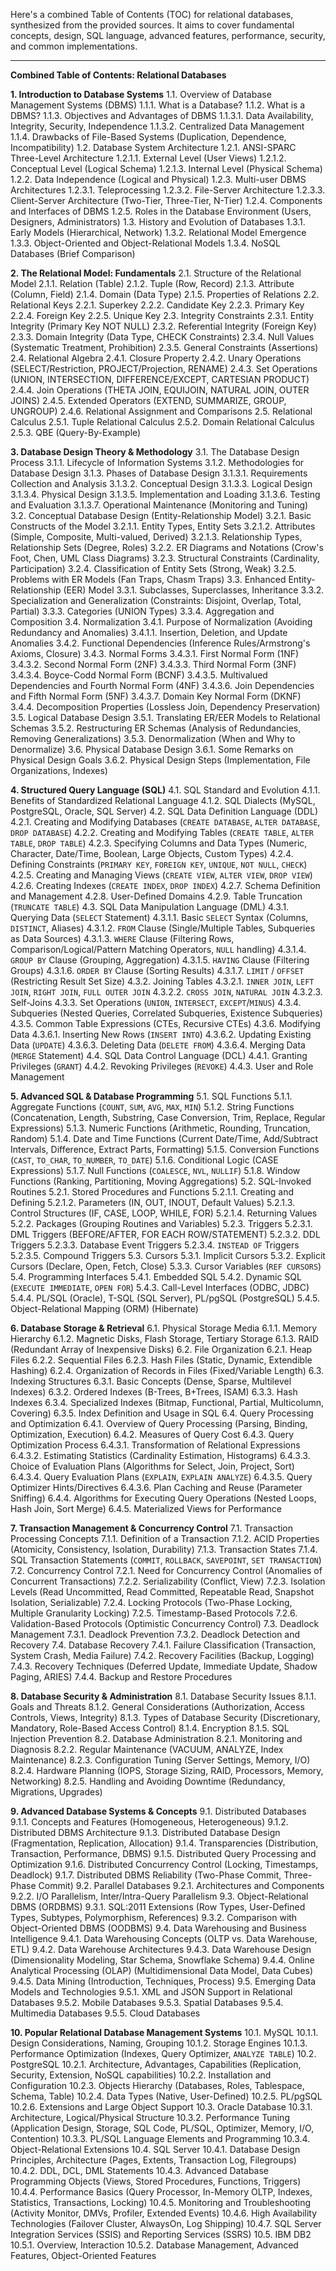 Here's a combined Table of Contents (TOC) for relational databases, synthesized from the provided sources. It aims to cover fundamental concepts, design, SQL language, advanced features, performance, security, and common implementations.

---

**Combined Table of Contents: Relational Databases**

**1. Introduction to Database Systems**
    1.1. Overview of Database Management Systems (DBMS)
        1.1.1. What is a Database?
        1.1.2. What is a DBMS?
        1.1.3. Objectives and Advantages of DBMS
            1.1.3.1. Data Availability, Integrity, Security, Independence
            1.1.3.2. Centralized Data Management
        1.1.4. Drawbacks of File-Based Systems (Duplication, Dependence, Incompatibility)
    1.2. Database System Architecture
        1.2.1. ANSI-SPARC Three-Level Architecture
            1.2.1.1. External Level (User Views)
            1.2.1.2. Conceptual Level (Logical Schema)
            1.2.1.3. Internal Level (Physical Schema)
        1.2.2. Data Independence (Logical and Physical)
        1.2.3. Multi-user DBMS Architectures
            1.2.3.1. Teleprocessing
            1.2.3.2. File-Server Architecture
            1.2.3.3. Client-Server Architecture (Two-Tier, Three-Tier, N-Tier)
        1.2.4. Components and Interfaces of DBMS
        1.2.5. Roles in the Database Environment (Users, Designers, Administrators)
    1.3. History and Evolution of Databases
        1.3.1. Early Models (Hierarchical, Network)
        1.3.2. Relational Model Emergence
        1.3.3. Object-Oriented and Object-Relational Models
        1.3.4. NoSQL Databases (Brief Comparison)

**2. The Relational Model: Fundamentals**
    2.1. Structure of the Relational Model
        2.1.1. Relation (Table)
        2.1.2. Tuple (Row, Record)
        2.1.3. Attribute (Column, Field)
        2.1.4. Domain (Data Type)
        2.1.5. Properties of Relations
    2.2. Relational Keys
        2.2.1. Superkey
        2.2.2. Candidate Key
        2.2.3. Primary Key
        2.2.4. Foreign Key
        2.2.5. Unique Key
    2.3. Integrity Constraints
        2.3.1. Entity Integrity (Primary Key NOT NULL)
        2.3.2. Referential Integrity (Foreign Key)
        2.3.3. Domain Integrity (Data Type, CHECK Constraints)
        2.3.4. Null Values (Systematic Treatment, Prohibition)
        2.3.5. General Constraints (Assertions)
    2.4. Relational Algebra
        2.4.1. Closure Property
        2.4.2. Unary Operations (SELECT/Restriction, PROJECT/Projection, RENAME)
        2.4.3. Set Operations (UNION, INTERSECTION, DIFFERENCE/EXCEPT, CARTESIAN PRODUCT)
        2.4.4. Join Operations (THETA JOIN, EQUIJOIN, NATURAL JOIN, OUTER JOINS)
        2.4.5. Extended Operators (EXTEND, SUMMARIZE, GROUP, UNGROUP)
        2.4.6. Relational Assignment and Comparisons
    2.5. Relational Calculus
        2.5.1. Tuple Relational Calculus
        2.5.2. Domain Relational Calculus
        2.5.3. QBE (Query-By-Example)

**3. Database Design Theory & Methodology**
    3.1. The Database Design Process
        3.1.1. Lifecycle of Information Systems
        3.1.2. Methodologies for Database Design
        3.1.3. Phases of Database Design
            3.1.3.1. Requirements Collection and Analysis
            3.1.3.2. Conceptual Design
            3.1.3.3. Logical Design
            3.1.3.4. Physical Design
            3.1.3.5. Implementation and Loading
            3.1.3.6. Testing and Evaluation
            3.1.3.7. Operational Maintenance (Monitoring and Tuning)
    3.2. Conceptual Database Design (Entity-Relationship Model)
        3.2.1. Basic Constructs of the Model
            3.2.1.1. Entity Types, Entity Sets
            3.2.1.2. Attributes (Simple, Composite, Multi-valued, Derived)
            3.2.1.3. Relationship Types, Relationship Sets (Degree, Roles)
        3.2.2. ER Diagrams and Notations (Crow's Foot, Chen, UML Class Diagrams)
        3.2.3. Structural Constraints (Cardinality, Participation)
        3.2.4. Classification of Entity Sets (Strong, Weak)
        3.2.5. Problems with ER Models (Fan Traps, Chasm Traps)
    3.3. Enhanced Entity-Relationship (EER) Model
        3.3.1. Subclasses, Superclasses, Inheritance
        3.3.2. Specialization and Generalization (Constraints: Disjoint, Overlap, Total, Partial)
        3.3.3. Categories (UNION Types)
        3.3.4. Aggregation and Composition
    3.4. Normalization
        3.4.1. Purpose of Normalization (Avoiding Redundancy and Anomalies)
            3.4.1.1. Insertion, Deletion, and Update Anomalies
        3.4.2. Functional Dependencies (Inference Rules/Armstrong's Axioms, Closure)
        3.4.3. Normal Forms
            3.4.3.1. First Normal Form (1NF)
            3.4.3.2. Second Normal Form (2NF)
            3.4.3.3. Third Normal Form (3NF)
            3.4.3.4. Boyce-Codd Normal Form (BCNF)
            3.4.3.5. Multivalued Dependencies and Fourth Normal Form (4NF)
            3.4.3.6. Join Dependencies and Fifth Normal Form (5NF)
            3.4.3.7. Domain Key Normal Form (DKNF)
        3.4.4. Decomposition Properties (Lossless Join, Dependency Preservation)
    3.5. Logical Database Design
        3.5.1. Translating ER/EER Models to Relational Schemas
        3.5.2. Restructuring ER Schemas (Analysis of Redundancies, Removing Generalizations)
        3.5.3. Denormalization (When and Why to Denormalize)
    3.6. Physical Database Design
        3.6.1. Some Remarks on Physical Design Goals
        3.6.2. Physical Design Steps (Implementation, File Organizations, Indexes)

**4. Structured Query Language (SQL)**
    4.1. SQL Standard and Evolution
        4.1.1. Benefits of Standardized Relational Language
        4.1.2. SQL Dialects (MySQL, PostgreSQL, Oracle, SQL Server)
    4.2. SQL Data Definition Language (DDL)
        4.2.1. Creating and Modifying Databases (`CREATE DATABASE`, `ALTER DATABASE`, `DROP DATABASE`)
        4.2.2. Creating and Modifying Tables (`CREATE TABLE`, `ALTER TABLE`, `DROP TABLE`)
        4.2.3. Specifying Columns and Data Types (Numeric, Character, Date/Time, Boolean, Large Objects, Custom Types)
        4.2.4. Defining Constraints (`PRIMARY KEY`, `FOREIGN KEY`, `UNIQUE`, `NOT NULL`, `CHECK`)
        4.2.5. Creating and Managing Views (`CREATE VIEW`, `ALTER VIEW`, `DROP VIEW`)
        4.2.6. Creating Indexes (`CREATE INDEX`, `DROP INDEX`)
        4.2.7. Schema Definition and Management
        4.2.8. User-Defined Domains
        4.2.9. Table Truncation (`TRUNCATE TABLE`)
    4.3. SQL Data Manipulation Language (DML)
        4.3.1. Querying Data (`SELECT` Statement)
            4.3.1.1. Basic `SELECT` Syntax (Columns, `DISTINCT`, Aliases)
            4.3.1.2. `FROM` Clause (Single/Multiple Tables, Subqueries as Data Sources)
            4.3.1.3. `WHERE` Clause (Filtering Rows, Comparison/Logical/Pattern Matching Operators, `NULL` handling)
            4.3.1.4. `GROUP BY` Clause (Grouping, Aggregation)
            4.3.1.5. `HAVING` Clause (Filtering Groups)
            4.3.1.6. `ORDER BY` Clause (Sorting Results)
            4.3.1.7. `LIMIT` / `OFFSET` (Restricting Result Set Size)
        4.3.2. Joining Tables
            4.3.2.1. `INNER JOIN`, `LEFT JOIN`, `RIGHT JOIN`, `FULL OUTER JOIN`
            4.3.2.2. `CROSS JOIN`, `NATURAL JOIN`
            4.3.2.3. Self-Joins
        4.3.3. Set Operations (`UNION`, `INTERSECT`, `EXCEPT`/`MINUS`)
        4.3.4. Subqueries (Nested Queries, Correlated Subqueries, Existence Subqueries)
        4.3.5. Common Table Expressions (CTEs, Recursive CTEs)
        4.3.6. Modifying Data
            4.3.6.1. Inserting New Rows (`INSERT INTO`)
            4.3.6.2. Updating Existing Data (`UPDATE`)
            4.3.6.3. Deleting Data (`DELETE FROM`)
            4.3.6.4. Merging Data (`MERGE` Statement)
    4.4. SQL Data Control Language (DCL)
        4.4.1. Granting Privileges (`GRANT`)
        4.4.2. Revoking Privileges (`REVOKE`)
        4.4.3. User and Role Management

**5. Advanced SQL & Database Programming**
    5.1. SQL Functions
        5.1.1. Aggregate Functions (`COUNT`, `SUM`, `AVG`, `MAX`, `MIN`)
        5.1.2. String Functions (Concatenation, Length, Substring, Case Conversion, Trim, Replace, Regular Expressions)
        5.1.3. Numeric Functions (Arithmetic, Rounding, Truncation, Random)
        5.1.4. Date and Time Functions (Current Date/Time, Add/Subtract Intervals, Difference, Extract Parts, Formatting)
        5.1.5. Conversion Functions (`CAST`, `TO_CHAR`, `TO_NUMBER`, `TO_DATE`)
        5.1.6. Conditional Logic (CASE Expressions)
        5.1.7. Null Functions (`COALESCE`, `NVL`, `NULLIF`)
        5.1.8. Window Functions (Ranking, Partitioning, Moving Aggregations)
    5.2. SQL-Invoked Routines
        5.2.1. Stored Procedures and Functions
            5.2.1.1. Creating and Defining
            5.2.1.2. Parameters (IN, OUT, INOUT, Default Values)
            5.2.1.3. Control Structures (IF, CASE, LOOP, WHILE, FOR)
            5.2.1.4. Returning Values
        5.2.2. Packages (Grouping Routines and Variables)
        5.2.3. Triggers
            5.2.3.1. DML Triggers (BEFORE/AFTER, FOR EACH ROW/STATEMENT)
            5.2.3.2. DDL Triggers
            5.2.3.3. Database Event Triggers
            5.2.3.4. `INSTEAD OF` Triggers
            5.2.3.5. Compound Triggers
    5.3. Cursors
        5.3.1. Implicit Cursors
        5.3.2. Explicit Cursors (Declare, Open, Fetch, Close)
        5.3.3. Cursor Variables (`REF CURSORS`)
    5.4. Programming Interfaces
        5.4.1. Embedded SQL
        5.4.2. Dynamic SQL (`EXECUTE IMMEDIATE`, `OPEN FOR`)
        5.4.3. Call-Level Interfaces (ODBC, JDBC)
        5.4.4. PL/SQL (Oracle), T-SQL (SQL Server), PL/pgSQL (PostgreSQL)
        5.4.5. Object-Relational Mapping (ORM) (Hibernate)

**6. Database Storage & Retrieval**
    6.1. Physical Storage Media
        6.1.1. Memory Hierarchy
        6.1.2. Magnetic Disks, Flash Storage, Tertiary Storage
        6.1.3. RAID (Redundant Array of Inexpensive Disks)
    6.2. File Organization
        6.2.1. Heap Files
        6.2.2. Sequential Files
        6.2.3. Hash Files (Static, Dynamic, Extendible Hashing)
        6.2.4. Organization of Records in Files (Fixed/Variable Length)
    6.3. Indexing Structures
        6.3.1. Basic Concepts (Dense, Sparse, Multilevel Indexes)
        6.3.2. Ordered Indexes (B-Trees, B+Trees, ISAM)
        6.3.3. Hash Indexes
        6.3.4. Specialized Indexes (Bitmap, Functional, Partial, Multicolumn, Covering)
        6.3.5. Index Definition and Usage in SQL
    6.4. Query Processing and Optimization
        6.4.1. Overview of Query Processing (Parsing, Binding, Optimization, Execution)
        6.4.2. Measures of Query Cost
        6.4.3. Query Optimization Process
            6.4.3.1. Transformation of Relational Expressions
            6.4.3.2. Estimating Statistics (Cardinality Estimation, Histograms)
            6.4.3.3. Choice of Evaluation Plans (Algorithms for Select, Join, Project, Sort)
            6.4.3.4. Query Evaluation Plans (`EXPLAIN`, `EXPLAIN ANALYZE`)
            6.4.3.5. Query Optimizer Hints/Directives
            6.4.3.6. Plan Caching and Reuse (Parameter Sniffing)
        6.4.4. Algorithms for Executing Query Operations (Nested Loops, Hash Join, Sort Merge)
        6.4.5. Materialized Views for Performance

**7. Transaction Management & Concurrency Control**
    7.1. Transaction Processing Concepts
        7.1.1. Definition of a Transaction
        7.1.2. ACID Properties (Atomicity, Consistency, Isolation, Durability)
        7.1.3. Transaction States
        7.1.4. SQL Transaction Statements (`COMMIT`, `ROLLBACK`, `SAVEPOINT`, `SET TRANSACTION`)
    7.2. Concurrency Control
        7.2.1. Need for Concurrency Control (Anomalies of Concurrent Transactions)
        7.2.2. Serializability (Conflict, View)
        7.2.3. Isolation Levels (Read Uncommitted, Read Committed, Repeatable Read, Snapshot Isolation, Serializable)
        7.2.4. Locking Protocols (Two-Phase Locking, Multiple Granularity Locking)
        7.2.5. Timestamp-Based Protocols
        7.2.6. Validation-Based Protocols (Optimistic Concurrency Control)
    7.3. Deadlock Management
        7.3.1. Deadlock Prevention
        7.3.2. Deadlock Detection and Recovery
    7.4. Database Recovery
        7.4.1. Failure Classification (Transaction, System Crash, Media Failure)
        7.4.2. Recovery Facilities (Backup, Logging)
        7.4.3. Recovery Techniques (Deferred Update, Immediate Update, Shadow Paging, ARIES)
        7.4.4. Backup and Restore Procedures

**8. Database Security & Administration**
    8.1. Database Security Issues
        8.1.1. Goals and Threats
        8.1.2. General Considerations (Authorization, Access Controls, Views, Integrity)
        8.1.3. Types of Database Security (Discretionary, Mandatory, Role-Based Access Control)
        8.1.4. Encryption
        8.1.5. SQL Injection Prevention
    8.2. Database Administration
        8.2.1. Monitoring and Diagnosis
        8.2.2. Regular Maintenance (VACUUM, ANALYZE, Index Maintenance)
        8.2.3. Configuration Tuning (Server Settings, Memory, I/O)
        8.2.4. Hardware Planning (IOPS, Storage Sizing, RAID, Processors, Memory, Networking)
        8.2.5. Handling and Avoiding Downtime (Redundancy, Migrations, Upgrades)

**9. Advanced Database Systems & Concepts**
    9.1. Distributed Databases
        9.1.1. Concepts and Features (Homogeneous, Heterogeneous)
        9.1.2. Distributed DBMS Architecture
        9.1.3. Distributed Database Design (Fragmentation, Replication, Allocation)
        9.1.4. Transparencies (Distribution, Transaction, Performance, DBMS)
        9.1.5. Distributed Query Processing and Optimization
        9.1.6. Distributed Concurrency Control (Locking, Timestamps, Deadlock)
        9.1.7. Distributed DBMS Reliability (Two-Phase Commit, Three-Phase Commit)
    9.2. Parallel Databases
        9.2.1. Architectures and Components
        9.2.2. I/O Parallelism, Inter/Intra-Query Parallelism
    9.3. Object-Relational DBMS (ORDBMS)
        9.3.1. SQL:2011 Extensions (Row Types, User-Defined Types, Subtypes, Polymorphism, References)
        9.3.2. Comparison with Object-Oriented DBMS (OODBMS)
    9.4. Data Warehousing and Business Intelligence
        9.4.1. Data Warehousing Concepts (OLTP vs. Data Warehouse, ETL)
        9.4.2. Data Warehouse Architectures
        9.4.3. Data Warehouse Design (Dimensionality Modeling, Star Schema, Snowflake Schema)
        9.4.4. Online Analytical Processing (OLAP) (Multidimensional Data Model, Data Cubes)
        9.4.5. Data Mining (Introduction, Techniques, Process)
    9.5. Emerging Data Models and Technologies
        9.5.1. XML and JSON Support in Relational Databases
        9.5.2. Mobile Databases
        9.5.3. Spatial Databases
        9.5.4. Multimedia Databases
        9.5.5. Cloud Databases

**10. Popular Relational Database Management Systems**
    10.1. MySQL
        10.1.1. Design Considerations, Naming, Grouping
        10.1.2. Storage Engines
        10.1.3. Performance Optimization (Indexes, Query Optimizer, `ANALYZE TABLE`)
    10.2. PostgreSQL
        10.2.1. Architecture, Advantages, Capabilities (Replication, Security, Extension, NoSQL capabilities)
        10.2.2. Installation and Configuration
        10.2.3. Objects Hierarchy (Databases, Roles, Tablespace, Schema, Table)
        10.2.4. Data Types (Native, User-Defined)
        10.2.5. PL/pgSQL
        10.2.6. Extensions and Large Object Support
    10.3. Oracle Database
        10.3.1. Architecture, Logical/Physical Structure
        10.3.2. Performance Tuning (Application Design, Storage, SQL Code, PL/SQL, Optimizer, Memory, I/O, Contention)
        10.3.3. PL/SQL Language Elements and Programming
        10.3.4. Object-Relational Extensions
    10.4. SQL Server
        10.4.1. Database Design Principles, Architecture (Pages, Extents, Transaction Log, Filegroups)
        10.4.2. DDL, DCL, DML Statements
        10.4.3. Advanced Database Programming Objects (Views, Stored Procedures, Functions, Triggers)
        10.4.4. Performance Basics (Query Processor, In-Memory OLTP, Indexes, Statistics, Transactions, Locking)
        10.4.5. Monitoring and Troubleshooting (Activity Monitor, DMVs, Profiler, Extended Events)
        10.4.6. High Availability Technologies (Failover Cluster, AlwaysOn, Log Shipping)
        10.4.7. SQL Server Integration Services (SSIS) and Reporting Services (SSRS)
    10.5. IBM DB2
        10.5.1. Overview, Interaction
        10.5.2. Database Management, Advanced Features, Object-Oriented Features